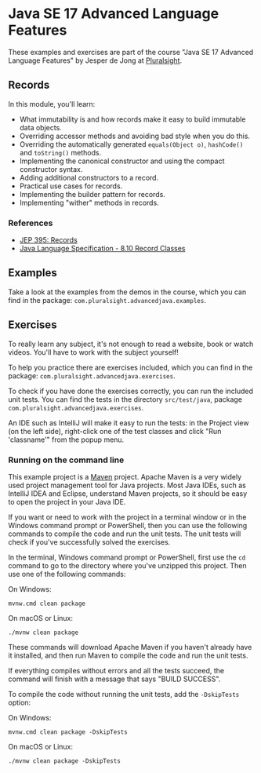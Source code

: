 # Java SE 17 Advanced Language Features

These examples and exercises are part of the course "Java SE 17 Advanced Language Features" by Jesper de Jong at [Pluralsight](https://www.pluralsight.com/).

## Records

In this module, you'll learn:

* What immutability is and how records make it easy to build immutable data objects.
* Overriding accessor methods and avoiding bad style when you do this.
* Overriding the automatically generated `equals(Object o)`, `hashCode()` and `toString()` methods.
* Implementing the canonical constructor and using the compact constructor syntax.
* Adding additional constructors to a record.
* Practical use cases for records.
* Implementing the builder pattern for records.
* Implementing "wither" methods in records.

### References

* [JEP 395: Records](https://openjdk.java.net/jeps/395)
* [Java Language Specification - 8.10 Record Classes](https://docs.oracle.com/javase/specs/jls/se17/html/jls-8.html#jls-8.10)

## Examples

Take a look at the examples from the demos in the course, which you can find in the package: `com.pluralsight.advancedjava.examples`.

## Exercises

To really learn any subject, it's not enough to read a website, book or watch videos. You'll have to work with the subject yourself!

To help you practice there are exercises included, which you can find in the package: `com.pluralsight.advancedjava.exercises`.

To check if you have done the exercises correctly, you can run the included unit tests. You can find the tests in the directory `src/test/java`,
package `com.pluralsight.advancedjava.exercises`.

An IDE such as IntelliJ will make it easy to run the tests: in the Project view (on the left side), right-click one of the test classes and click
"Run 'classname'" from the popup menu.

### Running on the command line

This example project is a [Maven](https://maven.apache.org/) project. Apache Maven is a very widely used project management tool for Java projects.
Most Java IDEs, such as IntelliJ IDEA and Eclipse, understand Maven projects, so it should be easy to open the project in your Java IDE.

If you want or need to work with the project in a terminal window or in the Windows command prompt or PowerShell, then you can use the following commands
to compile the code and run the unit tests. The unit tests will check if you've successfully solved the exercises.

In the terminal, Windows command prompt or PowerShell, first use the `cd` command to go to the directory where you've unzipped this project.
Then use one of the following commands:

On Windows:

    mvnw.cmd clean package

On macOS or Linux:

    ./mvnw clean package

These commands will download Apache Maven if you haven't already have it installed, and then run Maven to compile the code and run the unit tests.

If everything compiles without errors and all the tests succeed, the command will finish with a message that says "BUILD SUCCESS".

To compile the code without running the unit tests, add the `-DskipTests` option:

On Windows:

    mvnw.cmd clean package -DskipTests

On macOS or Linux:

    ./mvnw clean package -DskipTests
